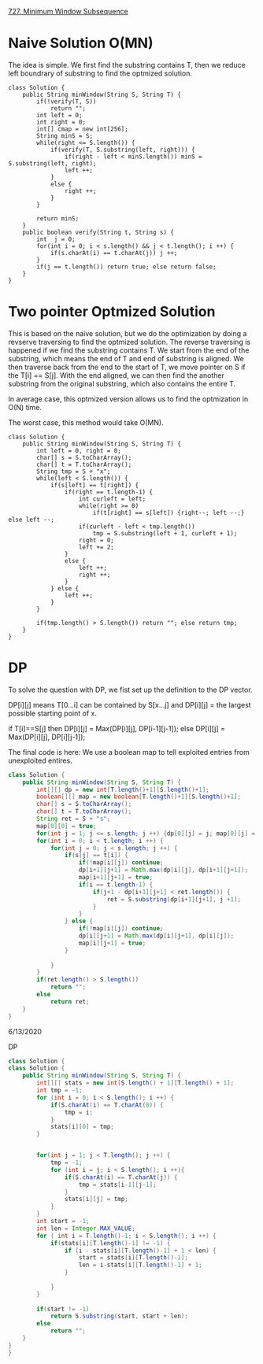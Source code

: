 [727. Minimum Window Subsequence](https://leetcode.com/problems/minimum-window-subsequence/)

# Naive Solution O(MN)

The idea is simple.
We first find the substring contains T, then we reduce left boundrary of substring to find the optmized solution.

```
class Solution {
    public String minWindow(String S, String T) {
        if(!verify(T, S))
            return "";
        int left = 0;
        int right = 0;
        int[] cmap = new int[256];
        String minS = S;
        while(right <= S.length()) {
            if(verify(T, S.substring(left, right))) {
                if(right - left < minS.length()) minS = S.substring(left, right);
                left ++;
            }
            else {
                right ++;
            }
        }
        
        return minS;
    }
    public boolean verify(String t, String s) {
        int  j = 0;
        for(int i = 0; i < s.length() && j < t.length(); i ++) {
            if(s.charAt(i) == t.charAt(j)) j ++;
        }
        if(j == t.length()) return true; else return false;
    }
}
```

# Two pointer Optmized Solution

This is based on the naive solution, but we do the optimization by doing a revserve traversing to find the optmized solution.
The reverse traversing is happened if we find the substring contains T.
We start from the end of the substring, which means the end of T and end of substring is aligned. 
We then traverse back from the end to the start of T, we move pointer on S if the T[i] == S[j].
With the end aligned, we can then find the another substring from the original substring, which also contains the entire T.

In average case, this optmized version allows us to find the optmization in O(N) time.

The worst case, this method would take O(MN).


```
class Solution {
    public String minWindow(String S, String T) {
        int left = 0, right = 0;
        char[] s = S.toCharArray();
        char[] t = T.toCharArray();
        String tmp = S + "x";
        while(left < S.length()) {
            if(s[left] == t[right]) {
                if(right == t.length-1) {
                    int curleft = left;
                    while(right >= 0) 
                        if(t[right] == s[left]) {right--; left --;} else left --;
                    if(curleft - left < tmp.length()) 
                        tmp = S.substring(left + 1, curleft + 1);
                    right = 0;
                    left += 2;
                }
                else {
                    left ++;
                    right ++;
                }
            } else {
                left ++;
            }
        }
        
        if(tmp.length() > S.length()) return ""; else return tmp;
    }
}
```

# DP

To solve the question with DP, we fist set up the definition to the DP vector.

DP[i][j] means T[0...i] can be contained by S[x...j] and DP[i][j] = the largest possible starting point of x.

if T[i]==S[j] then DP[i][j] = Max(DP[i][j], DP[i-1][j-1]);
else DP[i][j] = Max(DP[i][j], DP[i][j-1]);

The final code is here:
We use a boolean map to tell exploited entries from unexploited entires.

```java
class Solution {
    public String minWindow(String S, String T) {
        int[][] dp = new int[T.length()+1][S.length()+1];
        boolean[][] map = new boolean[T.length()+1][S.length()+1];
        char[] s = S.toCharArray();
        char[] t = T.toCharArray();
        String ret = S + "s";
        map[0][0] = true;
        for(int j = 1; j <= s.length; j ++) {dp[0][j] = j; map[0][j] = true;}
        for(int i = 0; i < t.length; i ++) {
            for(int j = 0; j < s.length; j ++) {
                if(s[j] == t[i]) {
                    if(!map[i][j]) continue;
                    dp[i+1][j+1] = Math.max(dp[i][j], dp[i+1][j+1]);
                    map[i+1][j+1] = true;
                    if(i == t.length-1) {
                        if(j+1 - dp[i+1][j+1] < ret.length()) {
                            ret = S.substring(dp[i+1][j+1], j +1);
                        }
                    }
                } else {
                    if(!map[i][j]) continue;
                    dp[i][j+1] = Math.max(dp[i][j+1], dp[i][j]);
                    map[i][j+1] = true;
                }
                
            }
        }
        if(ret.length() > S.length())
            return "";
        else
            return ret;
    }
}
```

6/13/2020

DP

```java
class Solution {
class Solution {
    public String minWindow(String S, String T) {
        int[][] stats = new int[S.length() + 1][T.length() + 1];
        int tmp = -1;
        for (int i = 0; i < S.length(); i ++) {
            if(S.charAt(i) == T.charAt(0)) {
                tmp = i;
            }
            stats[i][0] = tmp;
        }


        for(int j = 1; j < T.length(); j ++) {
            tmp = -1;
            for (int i = j; i < S.length(); i ++){
                if(S.charAt(i) == T.charAt(j)) {
                    tmp = stats[i-1][j-1];
                }
                stats[i][j] = tmp;
            }
        }
        int start = -1;
        int len = Integer.MAX_VALUE;
        for ( int i = T.length()-1; i < S.length(); i ++) {
            if(stats[i][T.length()-1] != -1) {
                if (i - stats[i][T.length()-1] + 1 < len) {
                    start = stats[i][T.length()-1];
                    len = i-stats[i][T.length()-1] + 1;    
                }
                
            }
        }
        
        if(start != -1)
            return S.substring(start, start + len);
        else
            return "";
    }
}
}
```